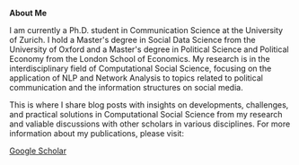 **About Me**

I am currently a Ph.D. student in Communication Science at the University of Zurich. I hold a Master's degree in Social Data Science from the University of Oxford and a Master's degree in Political Science and Political Economy from the London School of Economics. My research is in the interdisciplinary field of Computational Social Science, focusing on the application of NLP and Network Analysis to topics related to political communication and the information structures on social media.

This is where I share blog posts with insights on developments, challenges, and practical solutions in Computational Social Science from my research and valiable discussions with other scholars in various disciplines. For more information about my publications, please visit:

[Google Scholar](https://scholar.google.com/citations?user=aS8B5rkAAAAJ&hl=en)
